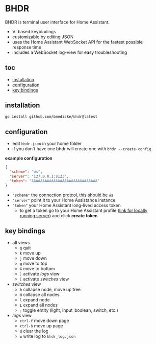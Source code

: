 # BHDR

BHDR is terminal user interface for Home Assistant.

* VI based keybindings
* customizable by editing JSON
* uses the Home Assistant WebSocket API for the fastest possible response time
* includes a WebSocket log-view for easy troubleshooting

## toc

<!-- vim-markdown-toc GFM -->

* [installation](#installation)
* [configuration](#configuration)
* [key bindings](#key-bindings)

<!-- vim-markdown-toc -->

## installation

```sh
go install github.com/bmedicke/bhdr@latest
```

## configuration

* edit `bhdr.json` in your home folder
* if you don't have one bhdr will create one with `bhdr --create-config`

**example configuration**
```json
{
  "scheme": "ws",
  "server": "127.0.0.1:8123",
  "token": "AAAAAAAAAAAAAAAAAAAAAAAAAAAAAA"
}
```

* `"scheme"` the connection protcol, this should be `ws`
* `"server"` point it to your Home Assistance instance
* `"token"` your Home Assistant long-lived access token
  * to get a token go to your Home Assistant profile ([link for locally running server](http://localhost:8123/profile)) and click **create token**

## key bindings

* all views
  * `q` quit
  * `k` move up
  * `j` move down
  * `g` move to top
  * `G` move to bottom
  * `]` activate *logs* view
  * `[` activate *switches* view
* *switches* view
  * `h` collapse node, move up tree
  * `H` collapse all nodes
  * `l` expand node
  * `L` expand all nodes
  * `;` toggle entity (light, input_boolean, switch, etc.)
* *logs* view
  * `ctrl-f` move down page
  * `ctrl-b` move up page
  * `d` clear the log
  * `w` write log to `bhdr_log.json`
